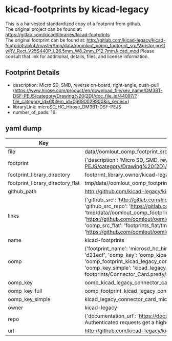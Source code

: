 # kicad-footprints by kicad-legacy  
This is a harvested standardized copy of a footprint from github.  
The original project can be found at:  
https://gitlab.com/kicad/libraries/kicad-footprints  
The original footprint can be found at:
http://gitlab.com/kicad-legacy/kicad-footprints/blob/master/tmp/data//oomlout_oomp_footprint_src/Varistor.pretty/RV_Rect_V25S440P_L26.5mm_W8.2mm_P12.7mm.kicad_mod
Please consult that link for additional, details, files, and license information.  
## Footprint Details
* description: Micro SD, SMD, reverse on-board, right-angle, push-pull (https://www.hirose.com/product/en/download_file/key_name/DM3BT-DSF-PEJS/category/Drawing%20(2D)/doc_file_id/44097/?file_category_id=6&item_id=06090029900&is_series=)  
* libraryLink: microSD_HC_Hirose_DM3BT-DSF-PEJS  
* number_of_pads: 16  
## yaml dump  
| Key | Value |  
| --- | --- |  
| file | data//oomlout_oomp_footprint_src/kicad-footprints/Connector_Card.pretty/microSD_HC_Hirose_DM3BT-DSF-PEJS.kicad_mod |  
| footprint | {'description': 'Micro SD, SMD, reverse on-board, right-angle, push-pull (https://www.hirose.com/product/en/download_file/key_name/DM3BT-DSF-PEJS/category/Drawing%20(2D)/doc_file_id/44097/?file_category_id=6&item_id=06090029900&is_series=)', 'libraryLink': 'microSD_HC_Hirose_DM3BT-DSF-PEJS', 'number_of_pads': 16} |  
| footprint_library_directory | footprint_library_owner/kicad-legacy_kicad-footprints |  
| footprint_library_directory_flat | tmp/data//oomlout_oomp_footprint_src/footprints_flat/kicad_legacy_connector_card_microsd_hc_hirose_dm3bt_dsf_pejs/working |  
| github_path | http://github.com/kicad-legacy/kicad-footprints/blob/master/tmp/data//oomlout_oomp_footprint_src/Connector_Card.pretty/microSD_HC_Hirose_DM3BT-DSF-PEJS.kicad_mod |  
| links | {'github_src': 'http://gitlab.com/kicad-legacy/kicad-footprints/blob/master/tmp/data//oomlout_oomp_footprint_src/Varistor.pretty/RV_Rect_V25S440P_L26.5mm_W8.2mm_P12.7mm.kicad_mod', 'github_src_repo': 'https://gitlab.com/kicad/libraries/kicad-footprints', 'oomp_bot': 'tmp/data//oomlout_oomp_footprint_src/footprints/kicad_legacy_connector_card_microsd_hc_hirose_dm3bt_dsf_pejs/working', 'oomp_bot_github': 'https://github.com/oomlout/oomlout_oomp_footprint_bot/tree/main/tmp/data//oomlout_oomp_footprint_src/footprints/kicad_legacy_connector_card_microsd_hc_hirose_dm3bt_dsf_pejs/working', 'oomp_src_flat': 'footprints_flat/tmp/data//oomlout_oomp_footprint_src/footprints_flat/kicad_legacy_connector_card_microsd_hc_hirose_dm3bt_dsf_pejs/working', 'oomp_src_flat_github': 'https://github.com/oomlout/oomlout_oomp_footprint_src/tree/main/tmp/data//oomlout_oomp_footprint_src/footprints_flat/kicad_legacy_connector_card_microsd_hc_hirose_dm3bt_dsf_pejs/working'} |  
| name | kicad-footprints |  
| oomp | {'footprint_name': 'microsd_hc_hirose_dm3bt_dsf_pejs', 'library_name': 'connector_card', 'md5': 'd21ecf059f7fdb8df8652fe54a8ab881', 'md5_10': 'd21ecf059f', 'md5_5': 'd21ec', 'md5_6': 'd21ecf', 'oomp_key': 'oomp_kicad_legacy_connector_card_microsd_hc_hirose_dm3bt_dsf_pejs', 'oomp_key_extra': 'oomp_footprint_kicad_legacy_connector_card_microsd_hc_hirose_dm3bt_dsf_pejs', 'oomp_key_full': 'oomp_footprint_kicad_legacy_connector_card_microsd_hc_hirose_dm3bt_dsf_pejs_d21ecf', 'oomp_key_simple': 'kicad_legacy_connector_card_microsd_hc_hirose_dm3bt_dsf_pejs', 'original_filename': 'data//oomlout_oomp_footprint_src/kicad-footprints/Connector_Card.pretty/microSD_HC_Hirose_DM3BT-DSF-PEJS.kicad_mod', 'owner_name': 'kicad_legacy'} |  
| oomp_key | oomp_kicad_legacy_connector_card_microsd_hc_hirose_dm3bt_dsf_pejs |  
| oomp_key_full | oomp_footprint_kicad_legacy_connector_card_microsd_hc_hirose_dm3bt_dsf_pejs |  
| oomp_key_simple | kicad_legacy_connector_card_microsd_hc_hirose_dm3bt_dsf_pejs |  
| owner | kicad-legacy |  
| repo | {'documentation_url': 'https://docs.github.com/rest/overview/resources-in-the-rest-api#rate-limiting', 'message': "API rate limit exceeded for 84.66.142.224. (But here's the good news: Authenticated requests get a higher rate limit. Check out the documentation for more details.)"} |  
| url | http://github.com/kicad-legacy/kicad-footprints |  

